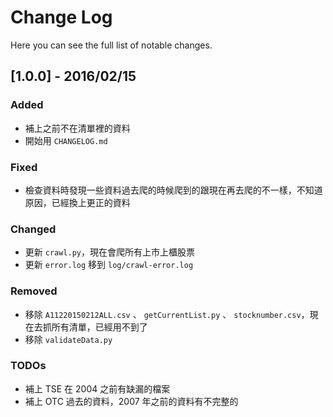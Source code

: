 # Change Log

Here you can see the full list of notable changes.

## [1.0.0] - 2016/02/15

### Added

- 補上之前不在清單裡的資料
- 開始用 `CHANGELOG.md`

### Fixed

- 檢查資料時發現一些資料過去爬的時候爬到的跟現在再去爬的不一樣，不知道原因，已經換上更正的資料

### Changed

- 更新 `crawl.py`，現在會爬所有上市上櫃股票
- 更新 `error.log` 移到 `log/crawl-error.log`

### Removed

- 移除 `A11220150212ALL.csv` 、 `getCurrentList.py` 、 `stocknumber.csv`，現在去抓所有清單，已經用不到了
- 移除 `validateData.py`

### TODOs

- 補上 TSE 在 2004 之前有缺漏的檔案
- 補上 OTC 過去的資料，2007 年之前的資料有不完整的